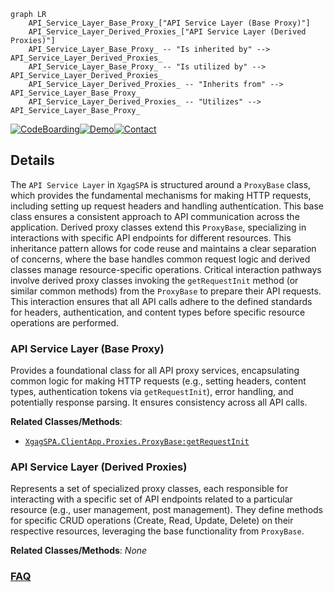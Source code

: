 ```mermaid
graph LR
    API_Service_Layer_Base_Proxy_["API Service Layer (Base Proxy)"]
    API_Service_Layer_Derived_Proxies_["API Service Layer (Derived Proxies)"]
    API_Service_Layer_Base_Proxy_ -- "Is inherited by" --> API_Service_Layer_Derived_Proxies_
    API_Service_Layer_Base_Proxy_ -- "Is utilized by" --> API_Service_Layer_Derived_Proxies_
    API_Service_Layer_Derived_Proxies_ -- "Inherits from" --> API_Service_Layer_Base_Proxy_
    API_Service_Layer_Derived_Proxies_ -- "Utilizes" --> API_Service_Layer_Base_Proxy_
```

[![CodeBoarding](https://img.shields.io/badge/Generated%20by-CodeBoarding-9cf?style=flat-square)](https://github.com/CodeBoarding/CodeBoarding)[![Demo](https://img.shields.io/badge/Try%20our-Demo-blue?style=flat-square)](https://www.codeboarding.org/demo)[![Contact](https://img.shields.io/badge/Contact%20us%20-%20contact@codeboarding.org-lightgrey?style=flat-square)](mailto:contact@codeboarding.org)

## Details

The `API Service Layer` in `XgagSPA` is structured around a `ProxyBase` class, which provides the fundamental mechanisms for making HTTP requests, including setting up request headers and handling authentication. This base class ensures a consistent approach to API communication across the application. Derived proxy classes extend this `ProxyBase`, specializing in interactions with specific API endpoints for different resources. This inheritance pattern allows for code reuse and maintains a clear separation of concerns, where the base handles common request logic and derived classes manage resource-specific operations. Critical interaction pathways involve derived proxy classes invoking the `getRequestInit` method (or similar common methods) from the `ProxyBase` to prepare their API requests. This interaction ensures that all API calls adhere to the defined standards for headers, authentication, and content types before specific resource operations are performed.

### API Service Layer (Base Proxy)
Provides a foundational class for all API proxy services, encapsulating common logic for making HTTP requests (e.g., setting headers, content types, authentication tokens via `getRequestInit`), error handling, and potentially response parsing. It ensures consistency across all API calls.


**Related Classes/Methods**:

- <a href="https://github.com/DrNerf/XgagSPA/blob/master/XgagSPA/ClientApp/Proxies/ProxyBase.tsx" target="_blank" rel="noopener noreferrer">`XgagSPA.ClientApp.Proxies.ProxyBase:getRequestInit`</a>


### API Service Layer (Derived Proxies)
Represents a set of specialized proxy classes, each responsible for interacting with a specific set of API endpoints related to a particular resource (e.g., user management, post management). They define methods for specific CRUD operations (Create, Read, Update, Delete) on their respective resources, leveraging the base functionality from `ProxyBase`.


**Related Classes/Methods**: _None_



### [FAQ](https://github.com/CodeBoarding/GeneratedOnBoardings/tree/main?tab=readme-ov-file#faq)